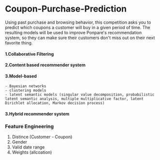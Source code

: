 # Coupon-Purchase-Prediction
Using past purchase and browsing behavior, this competition asks you to predict which coupons a customer will buy in a given period of time. The resulting models will be used to improve Ponpare's recommendation system, so they can make sure their customers don't miss out on their next favorite thing.

#### 1.Collaborative Filtering
#### 2.Content based recommender system
#### 3.Model-based 
    - Bayesian networks
    - clustering models
    - latent semantic models (singular value decomposition, probabilistic latent semantic analysis, multiple multiplicative factor, latent Dirichlet allocation, Markov decision process)

#### 3.Hybrid recommender system

### Feature Engineering
1. Distince (Customer - Coupon)
2. Gender
3. Valid date range
4. Weights (allcoation)